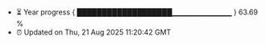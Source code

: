 - ⏳ Year progress { ███████████████████▁▁▁▁▁▁▁▁▁▁▁ } 63.69 %
- ⏰ Updated on Thu, 21 Aug 2025 11:20:42 GMT

